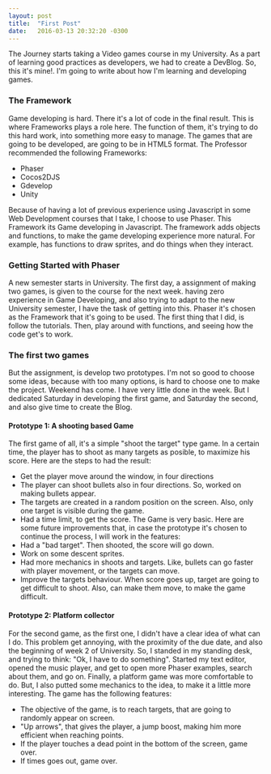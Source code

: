 ```yaml
---
layout: post
title:  "First Post"
date:   2016-03-13 20:32:20 -0300
---
```

The Journey starts taking a Video games course in my University. As a part of learning good practices as developers, we had to create a DevBlog. So, this it's mine!. I'm going to write about how I'm learning and developing games.

### The Framework

Game developing is hard. There it's a lot of code in the final result. This is where Frameworks plays a role here. The function of them, it's trying to do this hard work, into something more easy to manage.
The games that are going to be developed, are going to be in HTML5 format. The Professor recommended the following Frameworks:

- Phaser
- Cocos2DJS
- Gdevelop
- Unity

Because of having a lot of previous experience using Javascript in some Web Development courses that I take, I choose to use Phaser.
This Framework its Game developing in Javascript. The framework adds objects and functions, to make the game developing experience more natural. For example, has functions to draw sprites, and do things when they interact.

### Getting Started with Phaser

A new semester starts in University. The first day, a assignment of making two games, is given to the course for the next week.
having zero experience in Game Developing, and also trying to adapt to the new University semester, I have the task of getting into this.
Phaser it's chosen as the Framework that it's going to be used.
The first thing that I did, is follow the tutorials. Then, play around with functions, and seeing how the code get's to work.

### The first two games

But the assignment, is develop two prototypes. I'm not so good to choose some ideas, because with too many options, is hard to choose one to make the project.
Weekend has come. I have very little done in the week. But I dedicated Saturday in developing the first game, and Saturday the second, and also give time to create the Blog.

#### Prototype 1: A shooting based Game

The first game of all, it's a simple "shoot the target" type game. In a certain time, the player has to shoot as many targets as posible, to maximize his score.
Here are the steps to had the result:

- Get the player move around the window, in four directions
- The player can shoot bullets also in four directions. So, worked on making bullets appear.
- The targets are created in a random position on the screen. Also, only one target is visible during the game.
- Had a time limit, to get the score.
The Game is very basic. Here are some future improvements that, in case the prototype it's chosen to continue the process, I will work in the features:
- Had a "bad target". Then shooted, the score will go down.
- Work on some descent sprites.
- Had more mechanics in shoots and targets. Like, bullets can go faster with player movement, or the targets can move.
- Improve the targets behaviour. When score goes up, target are going to get difficult to shoot. Also, can make them move, to make the game difficult.

#### Prototype 2: Platform collector

For the second game, as the first one, I didn't have a clear idea of what can I do. This problem get annoying, with the proximity of the due date, and also the beginning of week 2 of University. So, I standed in my standing desk, and trying to think: "Ok, I have to do something". Started my text editor, opened the music player, and get to open more Phaser examples, search about them, and go on. Finally, a platform game was more comfortable to do. But, I also putted some
mechanics to the idea, to make it a little more interesting. The game has the following features:

- The objective of the game, is to reach targets, that are going to randomly appear on screen.
- "Up arrows", that gives the player, a jump boost, making him more efficient when reaching points.
- If the player touches a dead point in the bottom of the screen, game over.
- If times goes out, game over.

